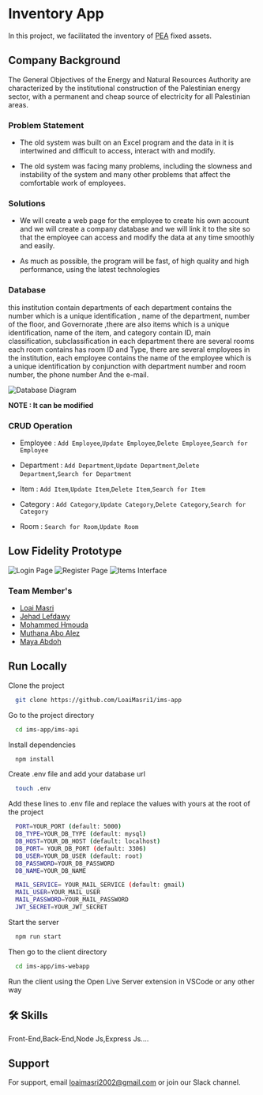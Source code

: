 # Inventory App

In this project, we facilitated the inventory of [PEA](http://www.penra.gov.ps/) fixed assets.

## Company Background

The General Objectives of the Energy and Natural Resources Authority are characterized by the institutional construction of the Palestinian energy sector, with a permanent and cheap source of electricity for all Palestinian areas.

### Problem Statement

- The old system was built on an Excel program and the data in it is intertwined and difficult to access, interact with and modify.

- The old system was facing many problems, including the slowness and instability of the system and many other problems that affect the comfortable work of employees.

### Solutions

- We will create a web page for the employee to create his own account and we will create a company database and we will link it to the site so that the employee can access and modify the data at any time smoothly and easily.

- As much as possible, the program will be fast, of high quality and high performance, using the latest technologies

### Database

this institution contain departments of each department contains the number which is a unique identification , name of the department, number of the floor, and Governorate ,there are also items which is a unique identification, name of the item, and category contain ID, main classification, subclassification in each department there are several rooms each room contains has room ID and Type, there are several employees in the institution, each employee contains the name of the employee which is a unique identification by conjunction with department number and room number, the phone number And the e-mail.

![Database Diagram](https://i.postimg.cc/QtyL4730/Project.png)

**NOTE : It can be modified**

### CRUD Operation

- Employee : `Add Employee`,`Update Employee`,`Delete Employee`,`Search for Employee`

- Department : `Add Department`,`Update Department`,`Delete Department`,`Search for Department`

- Item : `Add Item`,`Update Item`,`Delete Item`,`Search for Item`

- Category : `Add Category`,`Update Category`,`Delete Category`,`Search for Category`

- Room : `Search for Room`,`Update Room`

## Low Fidelity Prototype

![Login Page](https://i.postimg.cc/25JfktcC/Capture1.png)
![Register Page](https://i.postimg.cc/SKjhp4GZ/Capture.png)
![Items Interface](https://i.postimg.cc/vBVwcvkf/Capture3.png)

### Team Member's

- [Loai Masri](https://github.com/LoaiMasri1)
- [Jehad Lefdawy](https://github.com/lefdawyy)
- [Mohammed Hmouda](https://github.com/mhammadHmouda)
- [Muthana Abo Alez](https://github.com/muthana-abo-alez1)
- [Maya Abdoh](https://github.com/maya-abdoh)

## Run Locally

Clone the project

```bash
  git clone https://github.com/LoaiMasri1/ims-app
```

Go to the project directory

```bash
  cd ims-app/ims-api
```

Install dependencies

```bash
  npm install
```

Create .env file and add your database url

```bash
  touch .env
```

Add these lines to .env file and replace the values with yours at the root of the project

```bash
  PORT=YOUR_PORT (default: 5000)
  DB_TYPE=YOUR_DB_TYPE (default: mysql)
  DB_HOST=YOUR_DB_HOST (default: localhost)
  DB_PORT= YOUR_DB_PORT (default: 3306)
  DB_USER=YOUR_DB_USER (default: root)
  DB_PASSWORD=YOUR_DB_PASSWORD
  DB_NAME=YOUR_DB_NAME

  MAIL_SERVICE= YOUR_MAIL_SERVICE (default: gmail)
  MAIL_USER=YOUR_MAIL_USER
  MAIL_PASSWORD=YOUR_MAIL_PASSWORD
  JWT_SECRET=YOUR_JWT_SECRET
```

Start the server

```bash
  npm run start
```

Then go to the client directory

```bash
  cd ims-app/ims-webapp
```

Run the client using the Open Live Server extension in VSCode or any other way

## 🛠 Skills

Front-End,Back-End,Node Js,Express Js....

## Support

For support, email loaimasri2002@gmail.com or join our Slack channel.
